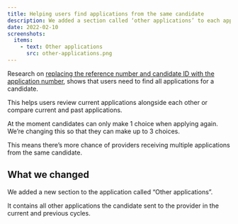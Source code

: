 ```yaml
---
title: Helping users find applications from the same candidate
description: We added a section called ‘other applications’ to each application.
date: 2022-02-10
screenshots:
  items:
    - text: Other applications
      src: other-applications.png
---
```


Research on [replacing the reference number and candidate ID with the application number](/manage-teacher-training-applications/replacing-reference-number-and-candidate-id-with-application-number/), shows that users need to find all applications for a candidate.

This helps users review current applications alongside each other or compare current and past applications.

At the moment candidates can only make 1 choice when applying again. We’re changing this so that they can make up to 3 choices.

This means there’s more chance of providers receiving multiple applications from the same candidate.

## What we changed

We added a new section to the application called “Other applications”.

It contains all other applications the candidate sent to the provider in the current and previous cycles.


